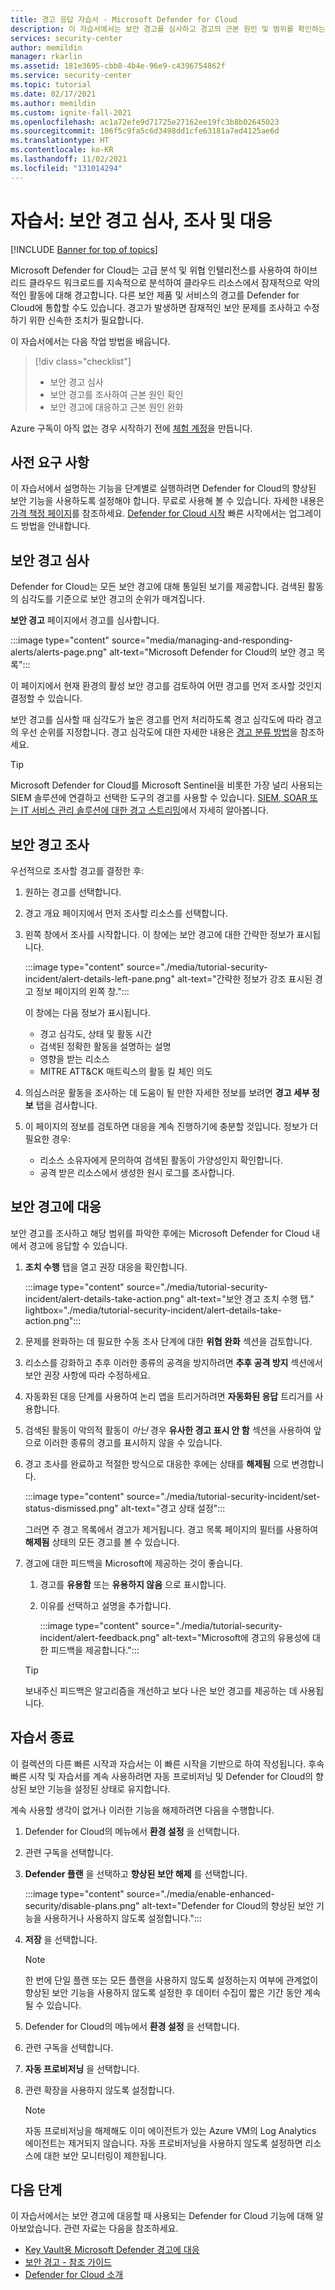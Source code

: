 ```yaml
---
title: 경고 응답 자습서 - Microsoft Defender for Cloud
description: 이 자습서에서는 보안 경고를 심사하고 경고의 근본 원인 및 범위를 확인하는 방법을 알아봅니다.
services: security-center
author: memildin
manager: rkarlin
ms.assetid: 181e3695-cbb8-4b4e-96e9-c4396754862f
ms.service: security-center
ms.topic: tutorial
ms.date: 02/17/2021
ms.author: memildin
ms.custom: ignite-fall-2021
ms.openlocfilehash: ac1a72efe9d71725e27162ee19fc3b8b02645023
ms.sourcegitcommit: 106f5c9fa5c6d3498dd1cfe63181a7ed4125ae6d
ms.translationtype: HT
ms.contentlocale: ko-KR
ms.lasthandoff: 11/02/2021
ms.locfileid: "131014294"
---
```

# <a name="tutorial-triage-investigate-and-respond-to-security-alerts"></a>자습서: 보안 경고 심사, 조사 및 대응

[!INCLUDE [Banner for top of topics](./includes/banner.md)]

Microsoft Defender for Cloud는 고급 분석 및 위협 인텔리전스를 사용하여 하이브리드 클라우드 워크로드를 지속적으로 분석하여 클라우드 리소스에서 잠재적으로 악의적인 활동에 대해 경고합니다. 다른 보안 제품 및 서비스의 경고를 Defender for Cloud에 통합할 수도 있습니다. 경고가 발생하면 잠재적인 보안 문제를 조사하고 수정하기 위한 신속한 조치가 필요합니다. 

이 자습서에서는 다음 작업 방법을 배웁니다.

> [!div class="checklist"]
> * 보안 경고 심사
> * 보안 경고를 조사하여 근본 원인 확인
> * 보안 경고에 대응하고 근본 원인 완화

Azure 구독이 아직 없는 경우 시작하기 전에 [체험 계정](https://azure.microsoft.com/free/)을 만듭니다.

## <a name="prerequisites"></a>사전 요구 사항
이 자습서에서 설명하는 기능을 단계별로 실행하려면 Defender for Cloud의 향상된 보안 기능을 사용하도록 설정해야 합니다. 무료로 사용해 볼 수 있습니다. 자세한 내용은 [가격 책정 페이지](https://azure.microsoft.com/pricing/details/security-center/)를 참조하세요. [Defender for Cloud 시작](get-started.md) 빠른 시작에서는 업그레이드 방법을 안내합니다.


## <a name="triage-security-alerts"></a>보안 경고 심사
Defender for Cloud는 모든 보안 경고에 대해 통일된 보기를 제공합니다. 검색된 활동의 심각도를 기준으로 보안 경고의 순위가 매겨집니다. 

**보안 경고** 페이지에서 경고를 심사합니다.

:::image type="content" source="media/managing-and-responding-alerts/alerts-page.png" alt-text="Microsoft Defender for Cloud의 보안 경고 목록":::

이 페이지에서 현재 환경의 활성 보안 경고를 검토하여 어떤 경고를 먼저 조사할 것인지 결정할 수 있습니다.

보안 경고를 심사할 때 심각도가 높은 경고를 먼저 처리하도록 경고 심각도에 따라 경고의 우선 순위를 지정합니다. 경고 심각도에 대한 자세한 내용은 [경고 분류 방법](alerts-overview.md#how-are-alerts-classified)을 참조하세요.

> [!TIP]
> Microsoft Defender for Cloud를 Microsoft Sentinel을 비롯한 가장 널리 사용되는 SIEM 솔루션에 연결하고 선택한 도구의 경고를 사용할 수 있습니다. [SIEM, SOAR 또는 IT 서비스 관리 솔루션에 대한 경고 스트리밍](export-to-siem.md)에서 자세히 알아봅니다.


## <a name="investigate-a-security-alert"></a>보안 경고 조사

우선적으로 조사할 경고를 결정한 후:

1. 원하는 경고를 선택합니다.
1. 경고 개요 페이지에서 먼저 조사할 리소스를 선택합니다.
1. 왼쪽 창에서 조사를 시작합니다. 이 창에는 보안 경고에 대한 간략한 정보가 표시됩니다.

    :::image type="content" source="./media/tutorial-security-incident/alert-details-left-pane.png" alt-text="간략한 정보가 강조 표시된 경고 정보 페이지의 왼쪽 창.":::

    이 창에는 다음 정보가 표시됩니다.
    - 경고 심각도, 상태 및 활동 시간
    - 검색된 정확한 활동을 설명하는 설명
    - 영향을 받는 리소스
    - MITRE ATT&CK 매트릭스의 활동 킬 체인 의도

1. 의심스러운 활동을 조사하는 데 도움이 될 만한 자세한 정보를 보려면 **경고 세부 정보** 탭을 검사합니다.

1. 이 페이지의 정보를 검토하면 대응을 계속 진행하기에 충분할 것입니다. 정보가 더 필요한 경우:

    - 리소스 소유자에게 문의하여 검색된 활동이 가양성인지 확인합니다.
    - 공격 받은 리소스에서 생성한 원시 로그를 조사합니다.

## <a name="respond-to-a-security-alert"></a>보안 경고에 대응
보안 경고를 조사하고 해당 범위를 파악한 후에는 Microsoft Defender for Cloud 내에서 경고에 응답할 수 있습니다.

1.  **조치 수행** 탭을 열고 권장 대응을 확인합니다.

    :::image type="content" source="./media/tutorial-security-incident/alert-details-take-action.png" alt-text="보안 경고 조치 수행 탭." lightbox="./media/tutorial-security-incident/alert-details-take-action.png":::

1.  문제를 완화하는 데 필요한 수동 조사 단계에 대한 **위협 완화** 섹션을 검토합니다.
1.  리소스를 강화하고 추후 이러한 종류의 공격을 방지하려면 **추후 공격 방지** 섹션에서 보안 권장 사항에 따라 수정하세요.
1.  자동화된 대응 단계를 사용하여 논리 앱을 트리거하려면 **자동화된 응답** 트리거를 사용합니다.
1.  검색된 활동이 악의적 활동이 *아닌* 경우 **유사한 경고 표시 안 함** 섹션을 사용하여 앞으로 이러한 종류의 경고를 표시하지 않을 수 있습니다.

1.  경고 조사를 완료하고 적절한 방식으로 대응한 후에는 상태를 **해제됨** 으로 변경합니다.

    :::image type="content" source="./media/tutorial-security-incident/set-status-dismissed.png" alt-text="경고 상태 설정":::

    그러면 주 경고 목록에서 경고가 제거됩니다. 경고 목록 페이지의 필터를 사용하여 **해제됨** 상태의 모든 경고를 볼 수 있습니다.

1.  경고에 대한 피드백을 Microsoft에 제공하는 것이 좋습니다.
    1. 경고를 **유용함** 또는 **유용하지 않음** 으로 표시합니다.
    1. 이유를 선택하고 설명을 추가합니다.

        :::image type="content" source="./media/tutorial-security-incident/alert-feedback.png" alt-text="Microsoft에 경고의 유용성에 대한 피드백을 제공합니다.":::

    > [!TIP]
    > 보내주신 피드백은 알고리즘을 개선하고 보다 나은 보안 경고를 제공하는 데 사용됩니다.

## <a name="end-the-tutorial"></a>자습서 종료

이 컬렉션의 다른 빠른 시작과 자습서는 이 빠른 시작을 기반으로 하여 작성됩니다. 후속 빠른 시작 및 자습서를 계속 사용하려면 자동 프로비저닝 및 Defender for Cloud의 향상된 보안 기능을 설정된 상태로 유지합니다. 

계속 사용할 생각이 없거나 이러한 기능을 해제하려면 다음을 수행합니다.

1. Defender for Cloud의 메뉴에서 **환경 설정** 을 선택합니다.
1. 관련 구독을 선택합니다.
1. **Defender 플랜** 을 선택하고 **향상된 보안 해제** 를 선택합니다.

    :::image type="content" source="./media/enable-enhanced-security/disable-plans.png" alt-text="Defender for Cloud의 향상된 보안 기능을 사용하거나 사용하지 않도록 설정합니다.":::

1. **저장** 을 선택합니다.

    > [!NOTE]
    > 한 번에 단일 플랜 또는 모든 플랜을 사용하지 않도록 설정하는지 여부에 관계없이 향상된 보안 기능을 사용하지 않도록 설정한 후 데이터 수집이 짧은 기간 동안 계속될 수 있습니다. 

1. Defender for Cloud의 메뉴에서 **환경 설정** 을 선택합니다.
1. 관련 구독을 선택합니다.
1. **자동 프로비저닝** 을 선택합니다.
1. 관련 확장을 사용하지 않도록 설정합니다.

    >[!NOTE]
    > 자동 프로비저닝을 해제해도 이미 에이전트가 있는 Azure VM의 Log Analytics 에이전트는 제거되지 않습니다. 자동 프로비저닝을 사용하지 않도록 설정하면 리소스에 대한 보안 모니터링이 제한됩니다.

## <a name="next-steps"></a>다음 단계
이 자습서에서는 보안 경고에 대응할 때 사용되는 Defender for Cloud 기능에 대해 알아보았습니다. 관련 자료는 다음을 참조하세요.

- [Key Vault용 Microsoft Defender 경고에 대응](defender-for-key-vault-usage.md)
- [보안 경고 - 참조 가이드](alerts-reference.md)
- [Defender for Cloud 소개](defender-for-cloud-introduction.md)

